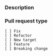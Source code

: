 ### Description

<!-- 
    Required
    Add here detailed changes summary, testing results, dependencies 
    Good example: https://os.mbed.com/docs/latest/reference/workflow.html (Pull request template)
-->


### Pull request type

<!-- 
    Required
    Please add only one X to one of the following types. Do not fill multiple types (split the pull request otherwise).
    Please note this is not a GitHub task list, indenting the boxes or changing the format to add a '.' or '*' in front
    of them would change the meaning incorrectly. The only changes to be made are to add a description text under the
    description heading and to add a 'x' to the correct box.
-->
    [ ] Fix
    [ ] Refactor
    [ ] New target
    [ ] Feature
    [ ] Breaking change

